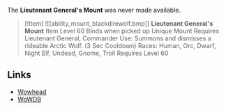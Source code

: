 The **Lieutenant General's Mount** was never made available.

> [!Item] ![[ability_mount_blackdirewolf.bmp]]
> **Lieutenant General's Mount**
> Item Level 60
> Binds when picked up
> Unique
> Mount
> Requires Lieutenant General, Commander
> Use: Summons and dismisses a rideable Arctic Wolf. (3 Sec Cooldown)
> Races: Human, Orc, Dwarf, Night Elf, Undead, Gnome, Troll
> Requires Level 60

## Links

- [Wowhead](https://www.wowhead.com/item=16344)
- [WoWDB](https://www.wowdb.com/items/16344)